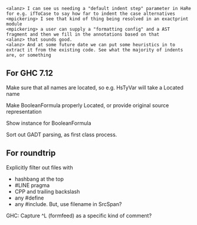 


````
<alanz> I can see us needing a "default indent step" parameter in HaRe for e.g. ifToCase to say how far to indent the case alternatives
<mpickering> I see that kind of thing being resolved in an exactprint module
<mpickering> a user can supply a "formatting config" and a AST fragment and then we fill in the annotations based on that
<alanz> that sounds good.
<alanz> And at some future date we can put some heuristics in to extract it from the existing code. See what the majority of indents are, or something
````

## For GHC 7.12

Make sure that all names are located, so e.g. HsTyVar will take a Located name


Make BooleanFormula properly Located, or provide original source representation

Show instance for BooleanFormula

Sort out GADT parsing, as first class process.

## For roundtrip

Explicitly filter out files with

  - hashbang at the top
  - #LINE pragma
  - CPP and trailing backslash
  - any #define
  - any #include. But, use filename in SrcSpan?

GHC: Capture ^L (formfeed) as a specific kind of comment?
